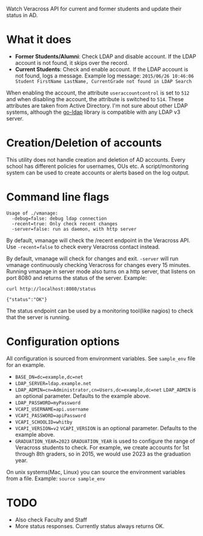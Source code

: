 Watch Veracross API for current and former students and update their status in AD.

# What it does
* **Former Students/Alumni**: 
Check LDAP and disable account. If the LDAP account is not found, it skips over the record.
* **Current Students**: 
Check and enable account. If the LDAP account is not found, logs a message.
Example log message:
`2015/06/26 10:46:06 Student FirstName LastName, CurrentGrade not found in LDAP Search`

When enabling the account, the attribute `useraccountcontrol` is set to `512` and when disabling the account, the attribute is switched to `514`.
These attributes are taken from Active Directory. I'm not sure about other LDAP systems, although the [go-ldap](https://github.com/go-ldap/ldap) library is compatible with any LDAP v3 server.

# Creation/Deletion of accounts
This utility does not handle creation and deletion of AD accounts. Every school has different policies for usernames, OUs etc. A script/monitoring system can be used to create accounts or alerts based on the log output.

# Command line flags
```
Usage of ./vmanage:
  -debug=false: debug ldap connection
  -recent=true: Only check recent changes
  -server=false: run as daemon, with http server
```
By default, vmanage will check the /recent endpoint in the Veracross API.
Use `-recent=false` to check every Veracross contact instead.

By default, vmanage will check for changes and exit.
`-server` will run vmanage continuously checking Veracross for changes every 15 minutes. 
Running vmanage in server mode also turns on a http server, that listens on port 8080 and returns the status of the server.
Example: 
```
curl http://localhost:8080/status

{"status":"OK"}
```

The status endpoint can be used by a monitoring tool(like nagios) to check that the server is running.

# Configuration options
All configuration is sourced from environment variables. See `sample_env` file for an example.

* `BASE_DN=dc=example,dc=net`
* `LDAP_SERVER=ldap.example.net`
* `LDAP_ADMIN=cn=Administrator,cn=Users,dc=example,dc=net`
`LDAP_ADMIN` is an optional parameter. Defaults to the example above.
* `LDAP_PASSWORD=myPassword`
* `VCAPI_USERNAME=api.username`
* `VCAPI_PASSWORD=apiPassword`
* `VCAPI_SCHOOLID=whitby`
* `VCAPI_VERSION=v2`
`VCAPI_VERSION` is an optional parameter. Defaults to the example above.
* `GRADUATION_YEAR=2023`
`GRADUATION_YEAR` is used to configure the range of Veracross students to check. For example, we create accounts for 1st through 8th graders, so in 2015, we would use 2023 as the graduation year.

On unix systems(Mac, Linux) you can source the environment variables from a file.
Example: `source sample_env`

# TODO
* Also check Faculty and Staff
* More status responses. Currently status always returns OK.

